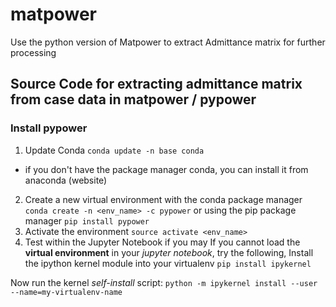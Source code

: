 # matpower
Use the python version of Matpower to extract Admittance matrix for further processing

## Source Code for extracting admittance matrix from case data in matpower / pypower

### Install pypower

1. Update Conda
`conda update -n base conda`
- if you don't have the package manager conda, you can install it from anaconda (website)
2. Create a new virtual environment with the conda package manager
`conda create -n <env_name> -c pypower`
or using the pip package manager
`pip install pypower`
3. Activate the environment
`source activate <env_name>`
4. Test within the Jupyter Notebook if you may
If you cannot load the **virtual environment** in your _jupyter notebook_, try the following,
Install the ipython kernel module into your virtualenv
`pip install ipykernel`

Now run the kernel *self-install* script:
`python -m ipykernel install --user --name=my-virtualenv-name`
